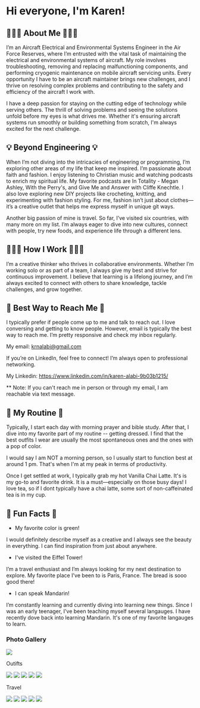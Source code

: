 # Hi everyone, I'm Karen! 


## 💁🏾‍♀️  About Me  💁🏾‍♀️
I’m an Aircraft Electrical and Environmental Systems Engineer in the Air Force Reserves, where I’m entrusted with the vital task of maintaining the electrical and environmental systems of aircraft. My role involves troubleshooting, removing and replacing malfunctioning components, and performing cryogenic maintenance on mobile aircraft servicing units. Every opportunity I have to be an aircraft maintainer brings new challenges, and I thrive on resolving complex problems and contributing to the safety and efficiency of the aircraft I work with.

I have a deep passion for staying on the cutting edge of technology while serving others. The thrill of solving problems and seeing the solutions unfold before my eyes is what drives me. Whether it's ensuring aircraft systems run smoothly or building something from scratch, I'm always excited for the next challenge.

## 💡 Beyond Engineering 💡
When I’m not diving into the intricacies of engineering or programming, I’m exploring other areas of my life that keep me inspired. I’m passionate about faith and fashion. I enjoy listening to Christian music and watching podcasts to enrich my spiritual life. My favorite podcasts are In Totality - Megan Ashley, With the Perry's, and Give Me and Answer with Cliffe Knechtle. I also love exploring new DIY projects like crocheting, knitting, and experimenting with fashion styling. For me, fashion isn’t just about clothes—it’s a creative outlet that helps me express myself in unique git ways.

Another big passion of mine is travel. So far, I’ve visited six countries, with many more on my list. I’m always eager to dive into new cultures, connect with people, try new foods, and experience life through a different lens. 

## 👩🏾‍💻 How I Work 👩🏾‍💻
I’m a creative thinker who thrives in collaborative environments. Whether I’m working solo or as part of a team, I always give my best and strive for continuous improvement. I believe that learning is a lifelong journey, and I’m always excited to connect with others to share knowledge, tackle challenges, and grow together.

## 📧 Best Way to Reach Me 📧
I typically prefer if people come up to me and talk to reach out. I love conversing and getting to know people. However, email is typically the best way to reach me. I’m pretty responsive and check my inbox regularly.

My email: krnalabi@gmail.com

If you’re on LinkedIn, feel free to connect! I’m always open to professional networking.

My Linkedin: https://www.linkedin.com/in/karen-alabi-9b03b1215/

** Note: If you can't reach me in person or through my email, I am reachable via text message.

## 🌅 My Routine 🌅
Typically, I start each day with morning prayer and bible study. After that, I dive into my favorite part of my routine -- getting dressed. I find that the best outfits I wear are usually the most spontaneous ones and the ones with a pop of color.

I would say I am NOT a morning person, so I usually start to function best at around 1 pm. That's when I'm at my peak in terms of productivity.

Once I get settled at work, I typically grab my hot Vanilla Chai Latte. It's is my go-to and favorite drink. It is a must—especially on those busy days! I love tea, so if I dont typically have a chai latte, some sort of non-caffeinated tea is in my cup.


## 🤩 Fun Facts 🤩
-  My favorite color is green!

I would definitely describe myself as a creative and I always see the beauty in everything. I can find inspiration from just about anywhere.

- I've visited the Eiffel Tower!

I’m a travel enthusiast and I’m always looking for my next destination to explore. My favorite place I've been to is Paris, France. The bread is sooo good there!

- I can speak Mandarin!

I’m constantly learning and currently diving into learning new things. Since I was an early teenager, I've been teaching myself several langauges. I have recently dove back into learning Mandarin. It's one of my favorite langauges to learn.

### Photo Gallery

<img src="Images/Professional Photo1.jpg">


Outifts 

<img src="Images/allblackoutfitpic.jpg">

<img src="Images/outfitpic2.jpg">

<img src="Images/uniqlofitpic.jpg">

<img src="Images/outfitpic1.jpg">

<img src="Images/styledoutfit1.jpg">


Travel 

<img src="Images/plane pic.jpg">

<img src="Images/airport pic.jpg">

<img src="Images/eiffel tower.jpg">

<img src="Images/parisolympics.jpg">

<img src="Images/prague1.jpg">

